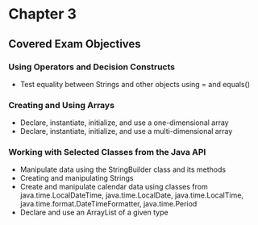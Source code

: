 # Chapter 3
## Covered Exam Objectives
### Using Operators and Decision Constructs
- Test equality between Strings and other objects using = and equals()

### Creating and Using Arrays
- Declare, instantiate, initialize, and use a one-dimensional array
- Declare, instantiate, initialize, and use a multi-dimensional array

### Working with Selected Classes from the Java API
- Manipulate data using the StringBuilder class and its methods
- Creating and manipulating Strings
- Create and manipulate calendar data using classes from java.time.LocalDateTime, java.time.LocalDate, java.time.LocalTime, java.time.format.DateTimeFormatter, java.time.Period
- Declare and use an ArrayList of a given type